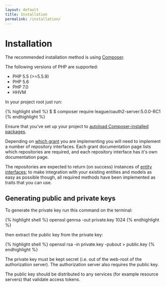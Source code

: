 ```yaml
---
layout: default
title: Installation
permalink: /installation/
---
```


# Installation

The recommended installation method is using [Composer](https://getcomposer.org).

The following versions of PHP are supported:

* PHP 5.5 (>=5.5.9)
* PHP 5.6
* PHP 7.0
* HHVM

In your project root just run:

{% highlight shell %}
$ $ composer require league/oauth2-server:5.0.0-RC1
{% endhighlight %}

Ensure that you’ve set up your project to [autoload Composer-installed packages](https://getcomposer.org/doc/00-intro.md#autoloading).

Depending on [which grant]() you are implementing you will need to implement a number of repository interfaces. Each grant documentation page lists which repositories are required, and each repository interface has it's own documentation page. 

The repositories are expected to return (on success) instances of [entity interfaces](https://github.com/thephpleague/oauth2-server/tree/V5-WIP/src/Entities/Interfaces); to make integration with your existing entities and models as easy as possible though, all required methods have been implemented as traits that you can use.

## Generating public and private keys

To generate the private key run this command on the terminal:

{% highlight shell %}
openssl genrsa -out private.key 1024
{% endhighlight %}

then extract the public key from the private key:

{% highlight shell %}
openssl rsa -in private.key -pubout > public.key
{% endhighlight %}
 
The private key must be kept secret (i.e. out of the web-root of the authorization server). The authorization server also requires the public key.

The public key should be distributed to any services (for example resource servers) that validate access tokens.